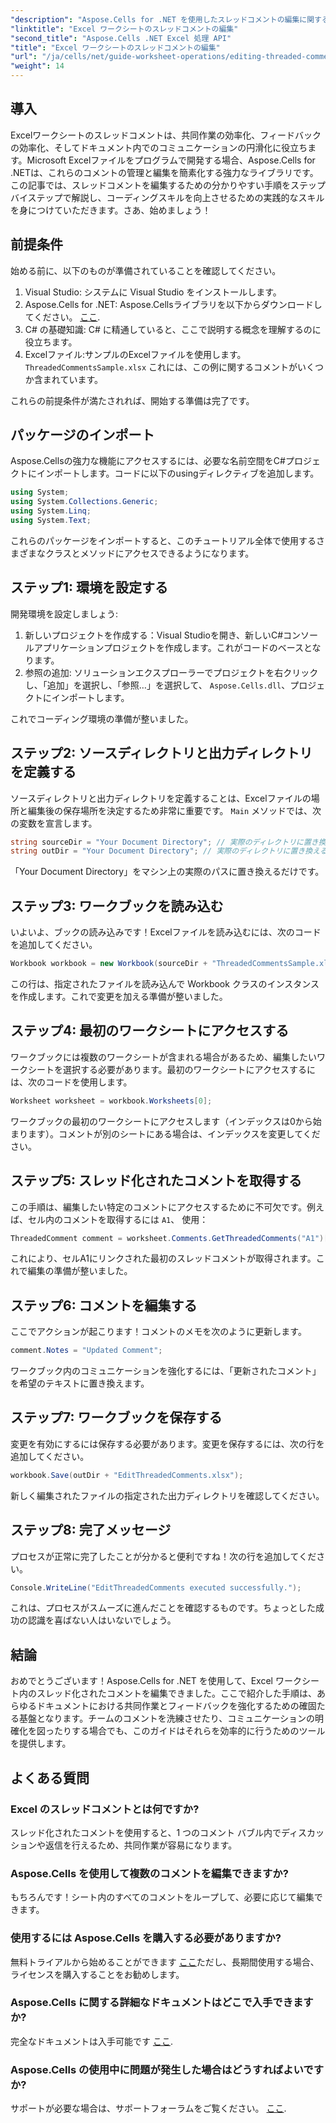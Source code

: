 ```yaml
---
"description": "Aspose.Cells for .NET を使用したスレッドコメントの編集に関する包括的なガイドで、Excel でのコラボレーションの可能性を最大限に引き出しましょう。この記事では、Excel ワークシート内でのコミュニケーションを強化するための、分かりやすく段階的なアプローチを解説します。"
"linktitle": "Excel ワークシートのスレッドコメントの編集"
"second_title": "Aspose.Cells .NET Excel 処理 API"
"title": "Excel ワークシートのスレッドコメントの編集"
"url": "/ja/cells/net/guide-worksheet-operations/editing-threaded-comments/"
"weight": 14
---
```


## 導入

Excelワークシートのスレッドコメントは、共同作業の効率化、フィードバックの効率化、そしてドキュメント内でのコミュニケーションの円滑化に役立ちます。Microsoft Excelファイルをプログラムで開発する場合、Aspose.Cells for .NETは、これらのコメントの管理と編集を簡素化する強力なライブラリです。この記事では、スレッドコメントを編集するための分かりやすい手順をステップバイステップで解説し、コーディングスキルを向上させるための実践的なスキルを身につけていただきます。さあ、始めましょう！

## 前提条件
始める前に、以下のものが準備されていることを確認してください。

1. Visual Studio: システムに Visual Studio をインストールします。
2. Aspose.Cells for .NET: Aspose.Cellsライブラリを以下からダウンロードしてください。 [ここ](https://releases。aspose.com/cells/net/).
3. C# の基礎知識: C# に精通していると、ここで説明する概念を理解するのに役立ちます。
4. Excelファイル:サンプルのExcelファイルを使用します。 `ThreadedCommentsSample.xlsx` これには、この例に関するコメントがいくつか含まれています。

これらの前提条件が満たされれば、開始する準備は完了です。

## パッケージのインポート
Aspose.Cellsの強力な機能にアクセスするには、必要な名前空間をC#プロジェクトにインポートします。コードに以下のusingディレクティブを追加します。

```csharp
using System;
using System.Collections.Generic;
using System.Linq;
using System.Text;
```

これらのパッケージをインポートすると、このチュートリアル全体で使用するさまざまなクラスとメソッドにアクセスできるようになります。

## ステップ1: 環境を設定する
開発環境を設定しましょう:

1. 新しいプロジェクトを作成する：Visual Studioを開き、新しいC#コンソールアプリケーションプロジェクトを作成します。これがコードのベースとなります。
2. 参照の追加: ソリューションエクスプローラーでプロジェクトを右クリックし、「追加」を選択し、「参照…」を選択して、 `Aspose.Cells.dll`、プロジェクトにインポートします。

これでコーディング環境の準備が整いました。

## ステップ2: ソースディレクトリと出力ディレクトリを定義する
ソースディレクトリと出力ディレクトリを定義することは、Excelファイルの場所と編集後の保存場所を決定するため非常に重要です。 `Main` メソッドでは、次の変数を宣言します。

```csharp
string sourceDir = "Your Document Directory"; // 実際のディレクトリに置き換える
string outDir = "Your Document Directory"; // 実際のディレクトリに置き換える
```

「Your Document Directory」をマシン上の実際のパスに置き換えるだけです。

## ステップ3: ワークブックを読み込む
いよいよ、ブックの読み込みです！Excelファイルを読み込むには、次のコードを追加してください。

```csharp
Workbook workbook = new Workbook(sourceDir + "ThreadedCommentsSample.xlsx");
```

この行は、指定されたファイルを読み込んで Workbook クラスのインスタンスを作成します。これで変更を加える準備が整いました。

## ステップ4: 最初のワークシートにアクセスする
ワークブックには複数のワークシートが含まれる場合があるため、編集したいワークシートを選択する必要があります。最初のワークシートにアクセスするには、次のコードを使用します。

```csharp
Worksheet worksheet = workbook.Worksheets[0];
```

ワークブックの最初のワークシートにアクセスします（インデックスは0から始まります）。コメントが別のシートにある場合は、インデックスを変更してください。

## ステップ5: スレッド化されたコメントを取得する
この手順は、編集したい特定のコメントにアクセスするために不可欠です。例えば、セル内のコメントを取得するには `A1`、 使用：

```csharp
ThreadedComment comment = worksheet.Comments.GetThreadedComments("A1")[0];
```

これにより、セルA1にリンクされた最初のスレッドコメントが取得されます。これで編集の準備が整いました。

## ステップ6: コメントを編集する
ここでアクションが起こります！コメントのメモを次のように更新します。

```csharp
comment.Notes = "Updated Comment";
```

ワークブック内のコミュニケーションを強化するには、「更新されたコメント」を希望のテキストに置き換えます。

## ステップ7: ワークブックを保存する
変更を有効にするには保存する必要があります。変更を保存するには、次の行を追加してください。

```csharp
workbook.Save(outDir + "EditThreadedComments.xlsx");
```

新しく編集されたファイルの指定された出力ディレクトリを確認してください。

## ステップ8: 完了メッセージ
プロセスが正常に完了したことが分かると便利ですね！次の行を追加してください。

```csharp
Console.WriteLine("EditThreadedComments executed successfully.");
```

これは、プロセスがスムーズに進んだことを確認するものです。ちょっとした成功の認識を喜ばない人はいないでしょう。

## 結論
おめでとうございます！Aspose.Cells for .NET を使用して、Excel ワークシート内のスレッド化されたコメントを編集できました。ここで紹介した手順は、あらゆるドキュメントにおける共同作業とフィードバックを強化するための確固たる基盤となります。チームのコメントを洗練させたり、コミュニケーションの明確化を図ったりする場合でも、このガイドはそれらを効率的に行うためのツールを提供します。

## よくある質問

### Excel のスレッドコメントとは何ですか?
スレッド化されたコメントを使用すると、1 つのコメント バブル内でディスカッションや返信を行えるため、共同作業が容易になります。

### Aspose.Cells を使用して複数のコメントを編集できますか?
もちろんです！シート内のすべてのコメントをループして、必要に応じて編集できます。

### 使用するには Aspose.Cells を購入する必要がありますか?
無料トライアルから始めることができます [ここ](https://releases.aspose.com/)ただし、長期間使用する場合、ライセンスを購入することをお勧めします。

### Aspose.Cells に関する詳細なドキュメントはどこで入手できますか?
完全なドキュメントは入手可能です [ここ](https://reference。aspose.com/cells/net/).

### Aspose.Cells の使用中に問題が発生した場合はどうすればよいですか?
サポートが必要な場合は、サポートフォーラムをご覧ください。 [ここ](https://forum。aspose.com/c/cells/9).